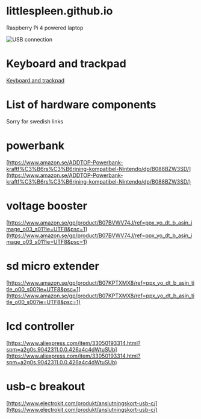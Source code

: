 # littlespleen.github.io
Raspberry Pi 4 powered laptop

![USB connection](https://i.imgur.com/K69xP9V.jpg)

# Keyboard and trackpad
[Keyboard and trackpad](keyboard.md)

# List of hardware components

Sorry for swedish links

# powerbank
[https://www.amazon.se/ADDTOP-Powerbank-kraftf%C3%B6rs%C3%B6rjning-kompatibel-Nintendo/dp/B088BZW3SD/](https://www.amazon.se/ADDTOP-Powerbank-kraftf%C3%B6rs%C3%B6rjning-kompatibel-Nintendo/dp/B088BZW3SD/)

# voltage booster
[https://www.amazon.se/gp/product/B07BVWV74J/ref=ppx_yo_dt_b_asin_image_o03_s01?ie=UTF8&psc=1](https://www.amazon.se/gp/product/B07BVWV74J/ref=ppx_yo_dt_b_asin_image_o03_s01?ie=UTF8&psc=1)

# sd micro extender
[https://www.amazon.se/gp/product/B07KPTXMX8/ref=ppx_yo_dt_b_asin_title_o00_s00?ie=UTF8&psc=1](https://www.amazon.se/gp/product/B07KPTXMX8/ref=ppx_yo_dt_b_asin_title_o00_s00?ie=UTF8&psc=1)

# lcd controller
[https://www.aliexpress.com/item/33050193314.html?spm=a2g0s.9042311.0.0.426a4c4dWtuSUb](https://www.aliexpress.com/item/33050193314.html?spm=a2g0s.9042311.0.0.426a4c4dWtuSUb)

# usb-c breakout
[https://www.electrokit.com/produkt/anslutningskort-usb-c/](https://www.electrokit.com/produkt/anslutningskort-usb-c/)


